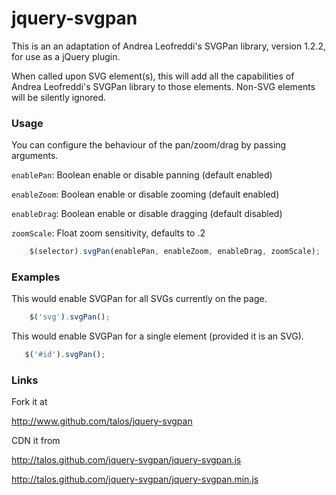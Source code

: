 # jquery-svgpan

This is an an adaptation of Andrea Leofreddi's SVGPan library,
version 1.2.2, for use as a jQuery plugin.

When called upon SVG element(s), this will add all the capabilities of
Andrea Leofreddi's SVGPan library to those elements.  Non-SVG elements
will be silently ignored.

### Usage

You can configure the behaviour of the pan/zoom/drag by passing
arguments.

`enablePan`: Boolean enable or disable panning (default enabled)

`enableZoom`: Boolean enable or disable zooming (default enabled)

`enableDrag`: Boolean enable or disable dragging (default disabled)

`zoomScale`: Float zoom sensitivity, defaults to .2

```javascript
    $(selector).svgPan(enablePan, enableZoom, enableDrag, zoomScale);
```

### Examples

This would enable SVGPan for all SVGs currently on the page.

```javascript
    $('svg').svgPan();
```

This would enable SVGPan for a single element (provided it is an SVG).

```javascript
   $('#id').svgPan();
```

### Links

Fork it at

http://www.github.com/talos/jquery-svgpan

CDN it from

http://talos.github.com/jquery-svgpan/jquery-svgpan.js

http://talos.github.com/jquery-svgpan/jquery-svgpan.min.js

